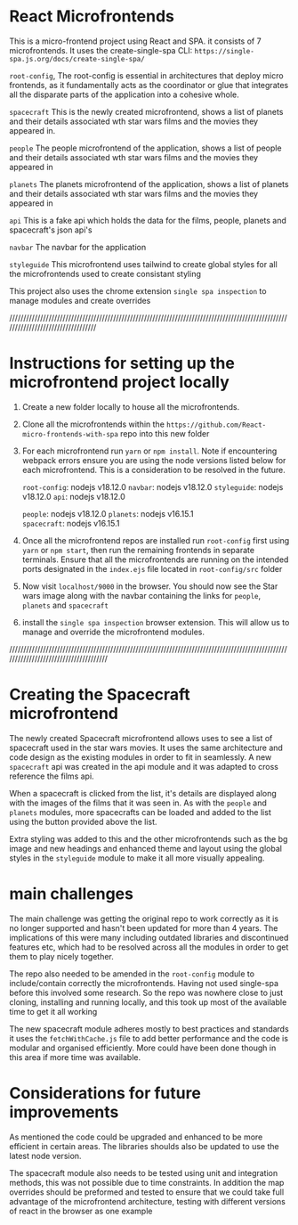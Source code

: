 
# React Microfrontends

This is a micro-frontend project using React and SPA. it consists of 7 microfrontends. It uses the create-single-spa
CLI: `https://single-spa.js.org/docs/create-single-spa/`

`root-config`, 
The root-config is essential in architectures that deploy micro frontends, as it fundamentally acts as the coordinator or 
glue that integrates all the disparate parts of the application into a cohesive whole.

`spacecraft`
This is the newly created microfrontend, shows a list of planets and their details associated wth star wars films
and the movies they appeared in. 

`people`
The people microfrontend of the application, shows a list of people and their details associated wth star wars films
and the movies they appeared in

`planets`
The planets microfrontend of the application, shows a list of planets and their details associated wth star wars films
and the movies they appeared in

`api`
This is a fake api which holds the data for the films, people, planets and spacecraft's json api's 

`navbar`
The navbar for the application

`styleguide`
This microfrontend uses tailwind to create global styles for all the microfrontends used to create consistant styling

This project also uses the chrome extension `single spa inspection` to manage modules and create overrides

//////////////////////////////////////////////////////////////////////////////////////////////////////////////////////////////////

# Instructions for setting up the microfrontend project locally

1. Create a new folder locally to house all the microfrontends.

2. Clone all the microfrontends within the `https://github.com/React-micro-frontends-with-spa` repo into this
   new folder

3. For each microfrontend run `yarn` or `npm install`. Note if encountering webpack errors ensure you are using the node 
   versions listed below for each microfrontend. This is a consideration to be resolved in the future.

   `root-config`:       nodejs v18.12.0 
   `navbar`:            nodejs v18.12.0
   `styleguide`:        nodejs v18.12.0
   `api`:               nodejs v18.12.0

   `people`:            nodejs v18.12.0
   `planets`:           nodejs v16.15.1  
   `spacecraft`:        nodejs v16.15.1 


4. Once all the microfrontend repos are installed run `root-config` first using `yarn` or `npm start`, then run the remaining
   frontends in separate terminals. Ensure that all the microfrontends are running on the intended ports designated in the `index.ejs`
   file located in `root-config/src` folder

5. Now visit `localhost/9000` in the browser. You should now see the Star wars image along with the navbar containing the links
   for `people`, `planets` and `spacecraft`

6. install the `single spa inspection` browser extension. This will allow us to manage and override the microfrontend modules.

//////////////////////////////////////////////////////////////////////////////////////////////////////////////////////////////////////

# Creating the Spacecraft microfrontend

The newly created Spacecraft microfrontend allows uses to see a list of spacecraft used in the star wars movies. It uses the same 
architecture and code design as the existing modules in order to fit in seamlessly. A new `spacecraft` api was created in the api 
module and it was adapted to cross reference the films api.

When a spacecraft is clicked from the list, it's details are displayed along with the images of the films that it was seen in. 
As with the `people` and `planets` modules, more spacecrafts can be loaded and added to the list using the button provided 
above the list.

Extra styling was added to this and the other microfrontends such as the bg image and new headings and enhanced theme and layout 
using the global styles in the `styleguide` module to make it all more visually appealing. 

# main challenges

The main challenge was getting the original repo to work correctly as it is no longer supported and hasn't been updated 
for more than 4 years. The implications of this were many including outdated libraries and discontinued features etc, which had to 
be resolved across all the modules in order to get them to play nicely together.

The repo also needed to be amended in the `root-config` module to include/contain correctly the microfrontends. Having not used single-spa
before this involved some research. So the repo was nowhere close to just cloning, installing and running locally, and this took up
most of the available time to get it all working

The new spacecraft module adheres mostly to best practices and standards it uses the `fetchWithCache.js` file to add better performance 
and the code is modular and organised efficiently. More could have been done though in this area if more time was available.

# Considerations for future improvements

As mentioned the code could be upgraded and enhanced to be more efficient in certain areas. The libraries shoulds also be updated
to use the latest node version.

The spacecraft module also needs to be tested using unit and integration methods, this was not possible due to time constraints.
In addition the map overrides should be preformed and tested to ensure that we could take full advantage of the microfrontend
architecture, testing with different versions of react in the browser as one example


